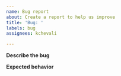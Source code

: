 ```yaml
---
name: Bug report
about: Create a report to help us improve
title: 'Bug: '
labels: bug
assignees: kchevali

---
```


**Describe the bug**


**Expected behavior**
